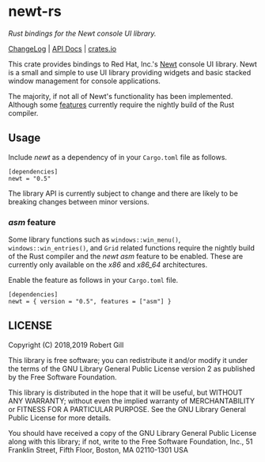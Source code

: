 # newt-rs

_Rust bindings for the Newt console UI library._

[ChangeLog](https://github.com/xelkarin/newt-rs/blob/v0.5.2/ChangeLog.md) |
[API Docs](https://docs.rs/newt/0.5.2/newt/) |
[crates.io](https://crates.io/crates/newt)

This crate provides bindings to Red Hat, Inc.'s [Newt][newt] console UI
library. Newt is a small and simple to use UI library providing widgets and
basic stacked window management for console applications.

The majority, if not all of Newt's functionality has been implemented.
Although some [features][asm_feature] currently require the nightly build of the
Rust compiler.

[newt]: https://pagure.io/newt
[asm_feature]: #asm_feature

## Usage

Include _newt_ as a dependency of in your `Cargo.toml` file as follows.

```
[dependencies]
newt = "0.5"
```

The library API is currently subject to change and there are likely to be
breaking changes between minor versions.

### <a name="asm_feature"></a> _asm_ feature

Some library functions such as ``windows::win_menu()``,
``windows::win_entries()``, and ``Grid`` related functions require the nightly
build of the Rust compiler and the _newt_ _asm_ feature to be enabled. These
are currently only available on the _x86_ and <i>x86_64</i> architectures.

Enable the feature as follows in your `Cargo.toml` file.

```
[dependencies]
newt = { version = "0.5", features = ["asm"] }
```

## LICENSE

Copyright (C) 2018,2019  Robert Gill

This library is free software; you can redistribute it and/or
modify it under the terms of the GNU Library General Public
License version 2 as published by the Free Software Foundation.

This library is distributed in the hope that it will be useful,
but WITHOUT ANY WARRANTY; without even the implied warranty of
MERCHANTABILITY or FITNESS FOR A PARTICULAR PURPOSE.  See the GNU
Library General Public License for more details.

You should have received a copy of the GNU Library General Public
License along with this library; if not, write to the Free Software
Foundation, Inc., 51 Franklin Street, Fifth Floor, Boston, MA  02110-1301  USA
